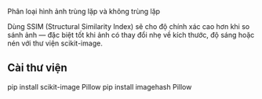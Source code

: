 Phân loại hình ảnh trùng lặp và không trùng lặp

Dùng SSIM (Structural Similarity Index) sẽ cho độ chính xác cao hơn khi so sánh ảnh — đặc biệt tốt khi ảnh có thay đổi nhẹ về kích thước, độ sáng hoặc nén với thư viện scikit-image.
## Cài thư viện
pip install scikit-image Pillow
pip install imagehash Pillow
